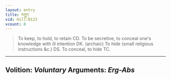 ```yaml
---
layout: entry
title: མཁྱུད་
vid: Hill:0123
vcount: 0
---
```

> To keep, to hold, to retain CD\. To be secretive, to conceal one's knowledge with ill intention DK\. (archaic) To hide (small religious instructions &c\.) DS\. To conceal, to hide TC\.

---
Volition: _Voluntary_
Arguments: _Erg-Abs_
---

